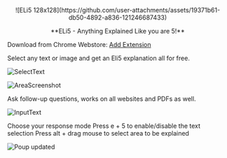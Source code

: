 <p align="center"> ![ELi5 128x128](https://github.com/user-attachments/assets/19371b61-db50-4892-a836-121246687433) </p>


<p align="center"> **ELi5 - Anything Explained Like you are 5!** </p>

Download from Chrome Webstore: [Add Extension](https://chromewebstore.google.com/detail/eli5-anything-explained-l/ekkhjjndjachhkekbooiflioaajjccna)



Select any text or image and get an Eli5 explanation all for free.

![SelectText](https://github.com/user-attachments/assets/e9333144-3bed-48d2-a1f5-7d1edae54c9c)


![AreaScreenshot](https://github.com/user-attachments/assets/37680fd8-056c-4fb1-bf12-9ce0f5127a11)


Ask follow-up questions, works on all websites and PDFs as well.


![InputText](https://github.com/user-attachments/assets/96261549-4080-4d8e-99ba-fc5c7bcf0d33)


Choose your response mode
Press e + 5 to enable/disable the text selection
Press alt + drag mouse to select area to be explained


![Poup updated](https://github.com/user-attachments/assets/79931b59-1008-4826-a299-8897bc2694fe)
